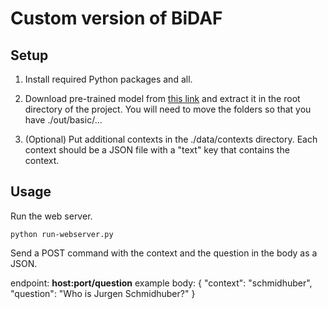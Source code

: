 # Custom version of BiDAF #

## Setup ##

1. Install required Python packages and all.

2. Download pre-trained model from [this link](https://drive.google.com/drive/u/1/folders/12i0OV8Xq99KBRTbEa_ETnWIgLV0f9OVv)
and extract it in the root directory of the project. You will need to move the folders so that you have ./out/basic/...

3. (Optional) Put additional contexts in the ./data/contexts directory. Each context should be a JSON file with
a "text" key that contains the context.

## Usage ##

Run the web server.
```
python run-webserver.py
```

Send a POST command with the context and the question in the body as a JSON.

endpoint: **host:port/question**
example body: { "context": "schmidhuber", "question": "Who is Jurgen Schmidhuber?" }